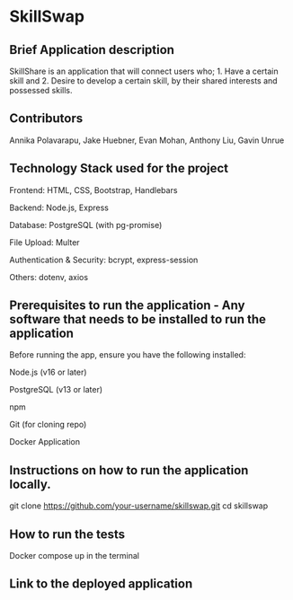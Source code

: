 # SkillSwap

## Brief Application description
SkillShare is an application that will connect users who; 1. Have a certain skill
and 2. Desire to develop a certain skill, by their shared interests and possessed skills.
## Contributors
Annika Polavarapu, Jake Huebner, Evan Mohan, Anthony Liu, Gavin Unrue

## Technology Stack used for the project
Frontend: HTML, CSS, Bootstrap, Handlebars

Backend: Node.js, Express

Database: PostgreSQL (with pg-promise)

File Upload: Multer

Authentication & Security: bcrypt, express-session

Others: dotenv, axios

## Prerequisites to run the application - Any software that needs to be installed to run the application
Before running the app, ensure you have the following installed:

Node.js (v16 or later)

PostgreSQL (v13 or later)

npm

Git (for cloning repo)

Docker Application

## Instructions on how to run the application locally.

git clone https://github.com/your-username/skillswap.git
cd skillswap

## How to run the tests

Docker compose up in the terminal

## Link to the deployed application

